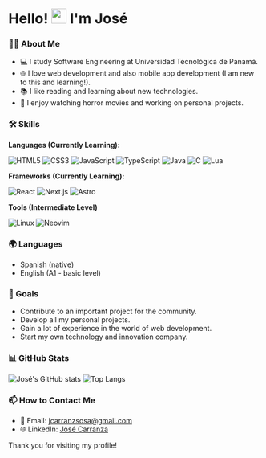 # Hello! <img src="https://media.giphy.com/media/hvRJCLFzcasrR4ia7z/giphy.gif" width="30px"> I'm José

### 👨‍💻 About Me
- 💻 I study Software Engineering at Universidad Tecnológica de Panamá.
- 🌐 I love web development and also mobile app development (I am new to this and learning!).
- 📚 I like reading and learning about new technologies.
- 👾 I enjoy watching horror movies and working on personal projects.

### 🛠 Skills
**Languages (Currently Learning):**

![HTML5](https://img.shields.io/badge/-HTML5-E34F26?style=flat-square&logo=html5&logoColor=white)
![CSS3](https://img.shields.io/badge/-CSS3-1572B6?style=flat-square&logo=css3&logoColor=white)
![JavaScript](https://img.shields.io/badge/-JavaScript-F7DF1E?style=flat-square&logo=javascript&logoColor=black)
![TypeScript](https://img.shields.io/badge/-TypeScript-3178C6?style=flat-square&logo=typescript&logoColor=white)
![Java](https://img.shields.io/badge/-Java-007396?style=flat-square&logo=java&logoColor=white)
![C](https://img.shields.io/badge/-C-A8B9CC?style=flat-square&logo=c&logoColor=white)
![Lua](https://img.shields.io/badge/-Lua-2C2D72?style=flat-square&logo=lua&logoColor=white)

**Frameworks (Currently Learning):**

![React](https://img.shields.io/badge/-React-61DAFB?style=flat-square&logo=react&logoColor=black)
![Next.js](https://img.shields.io/badge/-Next.js-000000?style=flat-square&logo=nextdotjs&logoColor=white)
![Astro](https://img.shields.io/badge/-Astro-FF5D01?style=flat-square&logo=astro&logoColor=white)

**Tools (Intermediate Level)**

![Linux](https://img.shields.io/badge/-Linux-FCC624?style=flat-square&logo=linux&logoColor=black)
![Neovim](https://img.shields.io/badge/-Neovim-57A143?style=flat-square&logo=neovim&logoColor=white)

### 🌍 Languages
- Spanish (native)
- English (A1 - basic level)

### 🎯 Goals
- Contribute to an important project for the community.
- Develop all my personal projects.
- Gain a lot of experience in the world of web development.
- Start my own technology and innovation company.

### 📊 GitHub Stats
![José's GitHub stats](https://github-readme-stats.vercel.app/api?username=joscarranzs&show_icons=true&theme=default)
![Top Langs](https://github-readme-stats.vercel.app/api/top-langs/?username=joscarranzs&layout=compact)

### 📫 How to Contact Me
- 📧 Email: [jcarranzsosa@gmail.com](mailto:jcarranzsosa@gmail.com)
- 🌐 LinkedIn: [José Carranza](https://www.linkedin.com/in/jcarranzs)

Thank you for visiting my profile!
